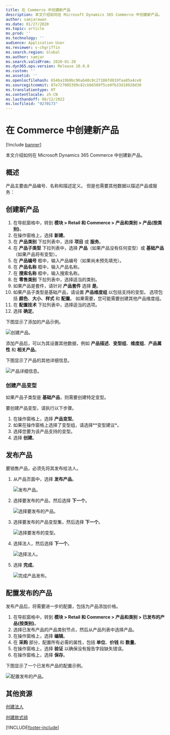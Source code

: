 ```yaml
---
title: 在 Commerce 中创建新产品
description: 本文介绍如何在 Microsoft Dynamics 365 Commerce 中创建新产品。
author: samjarawan
ms.date: 01/27/2020
ms.topic: article
ms.prod: ''
ms.technology: ''
audience: Application User
ms.reviewer: v-chgriffin
ms.search.region: Global
ms.author: samjar
ms.search.validFrom: 2020-01-20
ms.dyn365.ops.version: Release 10.0.8
ms.custom: ''
ms.assetid: ''
ms.openlocfilehash: 654ba19b0bc96ab40c8c27106fd819faa85a4ce8
ms.sourcegitcommit: 87e727005399c82cbb6509f5ce9fb33d18928d30
ms.translationtype: HT
ms.contentlocale: zh-CN
ms.lasthandoff: 08/12/2022
ms.locfileid: "9270173"
---
```

# <a name="create-a-new-product-in-commerce"></a>在 Commerce 中创建新产品


[!include [banner](includes/banner.md)]

本文介绍如何在 Microsoft Dynamics 365 Commerce 中创建新产品。

## <a name="overview"></a>概述

产品主要由产品编号、名称和描述定义。 但是也需要其他数据以描述产品或服务：

## <a name="create-a-new-product"></a>创建新产品

1. 在导航窗格中，转到 **模块 \> Retail 和 Commerce \> 产品和类别 \> 产品(按类别)**。
1. 在操作窗格上，选择 **新建**。
1. 在 **产品类别** 下拉列表中，选择 **项目** 或 **服务**。
1. 在 **产品子类型** 下拉列表中，选择 **产品**（如果产品没有任何变型）或 **基础产品**（如果产品将有变型）。
1. 在 **产品编号** 框中，输入产品编号（如果尚未预先填充）。
1. 在 **产品名称** 框中，输入产品名称。
1. 在 **搜索名称** 框中，输入搜索名称。
1. 在 **零售类别** 下拉列表中，选择适当的类别。
1. 如果产品是套件，请针对 **产品套件** 选择 **是**。
1. 如果产品子类型是基础产品，请设置 **产品维度组** 以包括支持的变型。 选项包括 **颜色**、**大小**、**样式** 和 **配置**。 如果需要，您可能需要创建其他产品维度组。
1. 在 **配置技术** 下拉列表中，选择适当的选项。
1. 选择 **确定**。

下图显示了添加的产品示例。

![创建产品。](media/create-new-product.png)

添加产品后，可以为其设置其他数据，例如 **产品描述**、**变型组**、**维度组**、**产品属性** 和 **相关产品**。

下图显示了产品的其他详细信息。

![产品详细信息。](media/create-new-product-2.png)

### <a name="create-product-variants"></a>创建产品变型

如果产品子类型是 **基础产品**，则需要创建特定变型。 

要创建产品变型，请执行以下步骤。

1. 在操作窗格上，选择 **产品变型**。
1. 如果在操作窗格上选择了变型组，请选择**变型建议*。
1. 选择您要为该产品支持的变型。
1. 选择 **创建**。

## <a name="release-a-product"></a>发布产品

要销售产品，必须先将其发布给法人。

1. 从产品页面中，选择 **发布产品**。

    ![发布产品。](media/create-new-product-3.png)

1. 选择要发布的产品，然后选择 **下一个**。

    ![选择要发布的产品。](media/create-new-product-4.png)

1. 选择要发布的产品变型集，然后选择 **下一个**。

    ![选择要发布的变型。](media/create-new-product-5.png)

1. 选择法人，然后选择 **下一个**。

    ![选择法人。](media/create-new-product-6.png)

1. 选择 **完成**。

    ![完成产品发布。](media/create-new-product-7.png)

## <a name="configure-a-released-product"></a>配置发布的产品

发布产品后，将需要进一步的配置，包括为产品添加价格。

1. 在导航窗格中，转到 **模块 \> Retail 和 Commerce \> 产品和类别 \> 已发布的产品(按类别)**。
1. 选择已发布产品的产品类别节点，然后从产品列表中选择产品。
1. 在操作窗格上，选择 **编辑**。
1. 在 **采购** 部分，配置所有必需的属性，包括 **单位**、**价钱** 和 **数量**。
1. 在操作窗格上，选择 **验证** 以确保没有报告字段缺失错误。
1. 在操作窗格上，选择 **保存**。

下图显示了一个已发布产品的配置示例。

![配置发布的产品。](media/create-new-product-8.png)

## <a name="additional-resources"></a>其他资源

[创建法人](channels-legal-entities.md)

[创建款式组](create-variant-group.md) 


[!INCLUDE[footer-include](../includes/footer-banner.md)]
